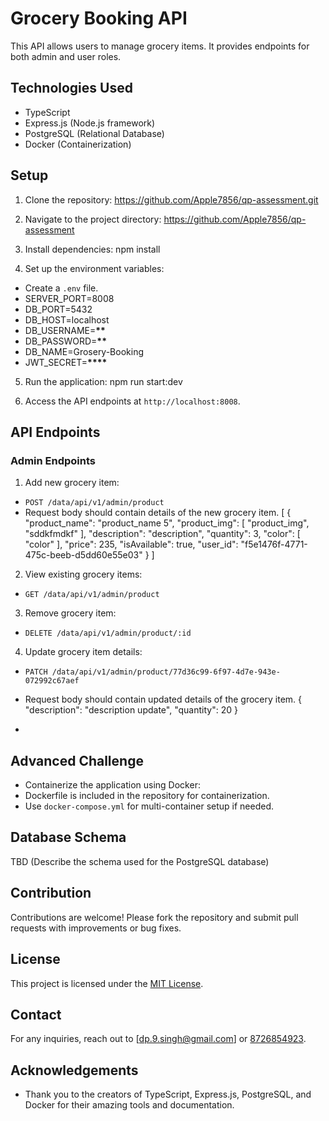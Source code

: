 # Grocery Booking API

This API allows users to manage grocery items. It provides endpoints for both admin and user roles.

## Technologies Used

- TypeScript
- Express.js (Node.js framework)
- PostgreSQL (Relational Database)
- Docker (Containerization)

## Setup

1. Clone the repository: https://github.com/Apple7856/qp-assessment.git

2. Navigate to the project directory: https://github.com/Apple7856/qp-assessment

3. Install dependencies: npm install

4. Set up the environment variables:

- Create a `.env` file.
- SERVER_PORT=8008
- DB_PORT=5432
- DB_HOST=localhost
- DB_USERNAME=**\*\***
- DB_PASSWORD=**\*\***
- DB_NAME=Grosery-Booking
- JWT_SECRET=**\*\*\*\***

5. Run the application: npm run start:dev

6. Access the API endpoints at `http://localhost:8008`.

## API Endpoints

### Admin Endpoints

1. Add new grocery item:

- `POST /data/api/v1/admin/product`
- Request body should contain details of the new grocery item.
  [
  {
  "product_name": "product_name 5",
  "product_img": [
  "product_img",
  "sddkfmdkf"
  ],
  "description": "description",
  "quantity": 3,
  "color": [
  "color"
  ],
  "price": 235,
  "isAvailable": true,
  "user_id": "f5e1476f-4771-475c-beeb-d5dd60e55e03"
  }
  ]

2. View existing grocery items:

- `GET /data/api/v1/admin/product`

3. Remove grocery item:

- `DELETE /data/api/v1/admin/product/:id`

4. Update grocery item details:

- `PATCH /data/api/v1/admin/product/77d36c99-6f97-4d7e-943e-072992c67aef`
- Request body should contain updated details of the grocery item.
  {
  "description": "description update",
  "quantity": 20
  }

-

## Advanced Challenge

- Containerize the application using Docker:
- Dockerfile is included in the repository for containerization.
- Use `docker-compose.yml` for multi-container setup if needed.

## Database Schema

TBD (Describe the schema used for the PostgreSQL database)

## Contribution

Contributions are welcome! Please fork the repository and submit pull requests with improvements or bug fixes.

## License

This project is licensed under the [MIT License](LICENSE).

## Contact

For any inquiries, reach out to [dp.9.singh@gmail.com] or [8726854923](mailto:your-email@example.com).

## Acknowledgements

- Thank you to the creators of TypeScript, Express.js, PostgreSQL, and Docker for their amazing tools and documentation.

